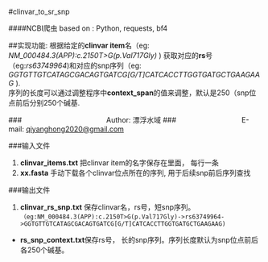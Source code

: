 #clinvar_to_sr_snp

####NCBI爬虫 based on : Python, requests, bf4

##实现功能:
根据给定的**clinvar item**名（eg: *NM_000484.3(APP):c.2150T>G(p.Val717Gly)* ) 获取对应的**rs**号（eg:*rs63749964*)和对应的snp序列（eg: *GGTGTTGTCATAGCGACAGTGATCG[G/T]CATCACCTTGGTGATGCTGAAGAAG* ).  
序列的长度可以通过调整程序中**context_span**的值来调整，默认是250（snp位点前后分别250个碱基.  
  
###　　　　　　　　　　　　Author: 漂浮水域
###　　　　　　　　　 E-mail: qiyanghong2020@gmail.com

###输入文件
1. **clinvar_items.txt** 把clinvar item的名字保存在里面， 每行一条
1. **xx.fasta** 手动下载各个clinvar位点所在的序列, 用于后续snp前后序列查找  

###输出文件
1. **clinvar_rs_snp.txt** 保存clinvar名，rs号，短snp序列。  
    `（eg:NM_000484.3(APP):c.2150T>G(p.Val717Gly)->rs63749964->GGTGTTGTCATAGCGACAGTGATCG[G/T]CATCACCTTGGTGATGCTGAAGAAG)`
* **rs_snp_context.txt**保存rs号， 长的snp序列。序列长度默认为snp位点前后各250个碱基。
